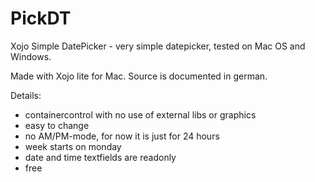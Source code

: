 # PickDT
Xojo Simple DatePicker - very simple datepicker, tested on Mac OS and Windows. 

Made with Xojo lite for Mac. Source is documented in german.

Details:

- containercontrol with no use of external libs or graphics
- easy to change
- no AM/PM-mode, for now it is just for 24 hours
- week starts on monday
- date and time textfields are readonly
- free

